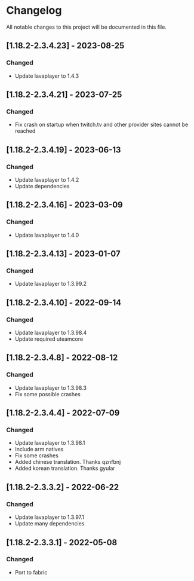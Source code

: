 # Changelog
All notable changes to this project will be documented in this file.

## [1.18.2-2.3.4.23] - 2023-08-25
### Changed
 - Update lavaplayer to 1.4.3

## [1.18.2-2.3.4.21] - 2023-07-25
### Changed
 - Fix crash on startup when twitch.tv and other provider sites cannot be reached

## [1.18.2-2.3.4.19] - 2023-06-13
### Changed
 - Update lavaplayer to 1.4.2
 - Update dependencies

## [1.18.2-2.3.4.16] - 2023-03-09
### Changed
 - Update lavaplayer to 1.4.0

## [1.18.2-2.3.4.13] - 2023-01-07
### Changed
 - Update lavaplayer to 1.3.99.2

## [1.18.2-2.3.4.10] - 2022-09-14
### Changed
 - Update lavaplayer to 1.3.98.4
 - Update required uteamcore

## [1.18.2-2.3.4.8] - 2022-08-12
### Changed
 - Update lavaplayer to 1.3.98.3
 - Fix some possible crashes

## [1.18.2-2.3.4.4] - 2022-07-09
### Changed
 - Update lavaplayer to 1.3.98.1
 - Include arm natives
 - Fix some crashes
 - Added chinese translation. Thanks qznfbnj
 - Added korean translation. Thanks gyular

## [1.18.2-2.3.3.2] - 2022-06-22
### Changed
 - Update lavaplayer to 1.3.97.1
 - Update many dependencies

## [1.18.2-2.3.3.1] - 2022-05-08
### Changed
 - Port to fabric